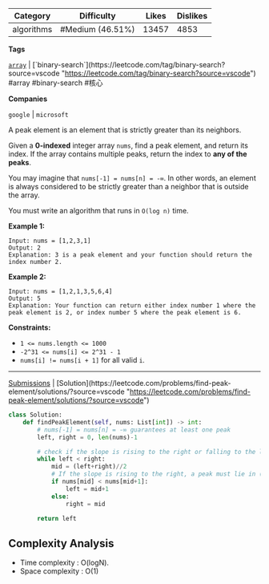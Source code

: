 | Category   | Difficulty       | Likes | Dislikes |
| ---------- | ---------------- | ----- | -------- |
| algorithms | #Medium (46.51%) | 13457 | 4853     |

**Tags**

[`array`](https://leetcode.com/tag/array?source=vscode "https://leetcode.com/tag/array?source=vscode") | [`binary-search`](https://leetcode.com/tag/binary-search?source=vscode "https://leetcode.com/tag/binary-search?source=vscode") #array #binary-search #核心 

**Companies**

`google` | `microsoft`

A peak element is an element that is strictly greater than its neighbors.

Given a **0-indexed** integer array `nums`, find a peak element, and return its index. If the array contains multiple peaks, return the index to **any of the peaks**.

You may imagine that `nums[-1] = nums[n] = -∞`. In other words, an element is always considered to be strictly greater than a neighbor that is outside the array.

You must write an algorithm that runs in `O(log n)` time.

**Example 1:**

```
Input: nums = [1,2,3,1]
Output: 2
Explanation: 3 is a peak element and your function should return the index number 2.
```

**Example 2:**

```
Input: nums = [1,2,1,3,5,6,4]
Output: 5
Explanation: Your function can return either index number 1 where the peak element is 2, or index number 5 where the peak element is 6.
```

**Constraints:**

- `1 <= nums.length <= 1000`
- `-2^31 <= nums[i] <= 2^31 - 1`
- `nums[i] != nums[i + 1]` for all valid `i`.

---

[Submissions](https://leetcode.com/problems/find-peak-element/submissions/?source=vscode "https://leetcode.com/problems/find-peak-element/submissions/?source=vscode") | [Solution](https://leetcode.com/problems/find-peak-element/solutions/?source=vscode "https://leetcode.com/problems/find-peak-element/solutions/?source=vscode")

```python
class Solution:
    def findPeakElement(self, nums: List[int]) -> int:
        # nums[-1] = nums[n] = -∞ guarantees at least one peak
        left, right = 0, len(nums)-1

        # check if the slope is rising to the right or falling to the left
        while left < right:
            mid = (left+right)//2
            # If the slope is rising to the right, a peak must lie in (mid+1, r]
            if nums[mid] < nums[mid+1]:
                left = mid+1
            else:
                right = mid

        return left
```


## Complexity Analysis

- Time complexity : O(logN).
- Space complexity : O(1)